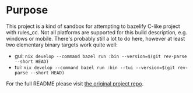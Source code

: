 # Purpose

This project is a kind of sandbox for attempting to bazelify C-like project with rules_cc. Not all platforms are supported for this build description, e.g. windows or mobile. There's probably still a lot to do here, however
at least two elementary binary targets work quite well:
- gui: `nix develop --command bazel run :bin --version=$(git rev-parse --short HEAD)`
- tui: `nix develop --command bazel run :bin --tui --version=$(git rev-parse --short HEAD)`

For the full README please visit [the original project repo](https://github.com/skyjake/lagrange).
